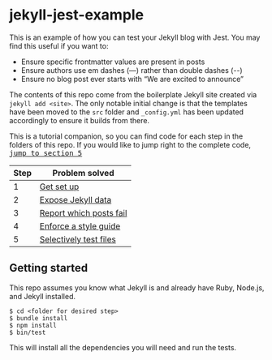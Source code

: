 # jekyll-jest-example

This is an example of how you can test your Jekyll blog with Jest. You may find this useful if you want to:

- Ensure specific frontmatter values are present in posts
- Ensure authors use em dashes (—) rather than double dashes (--)
- Ensure no blog post ever starts with “We are excited to announce”

The contents of this repo come from the boilerplate Jekyll site created via `jekyll add <site>`. The only notable initial change is that the templates have been moved to the `src` folder and `_config.yml` has been updated accordingly to ensure it builds from there.

This is a tutorial companion, so you can find code for each step in the folders of this repo. If you would like to jump right to the complete code, [<kbd>jump to section 5</kbd>](https://github.com/cameronmcefee/jekyll-jest-example/tree/master/5-selectively-test-files)

| Step | Problem solved |
| --- | --- |
| 1 | [Get set up](https://github.com/cameronmcefee/jekyll-jest-example/tree/master/1-getting-started) |
| 2 | [Expose Jekyll data](https://github.com/cameronmcefee/jekyll-jest-example/tree/master/2-expose-jekyll-data) |
| 3 | [Report which posts fail](https://github.com/cameronmcefee/jekyll-jest-example/tree/master/3-report-which-posts-fail) |
| 4 | [Enforce a style guide](https://github.com/cameronmcefee/jekyll-jest-example/tree/master/4-enforce-a-style-guide) |
| 5 | [Selectively test files](https://github.com/cameronmcefee/jekyll-jest-example/tree/master/5-selectively-test-files)               |

## Getting started

This repo assumes you know what Jekyll is and already have Ruby, Node.js, and Jekyll installed.

```
$ cd <folder for desired step>
$ bundle install
$ npm install
$ bin/test
```

This will install all the dependencies you will need and run the tests.
